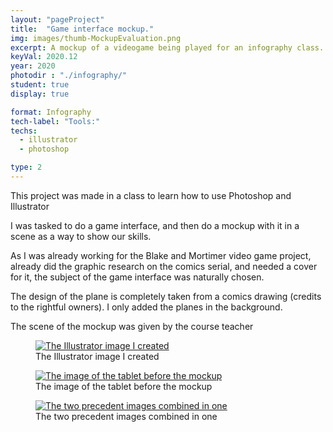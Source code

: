 ```yaml
---
layout: "pageProject"
title:  "Game interface mockup."
img: images/thumb-MockupEvaluation.png
excerpt: A mockup of a videogame being played for an infography class.
keyVal: 2020.12
year: 2020
photodir : "./infography/"
student: true
display: true

format: Infography
tech-label: "Tools:"
techs:
  - illustrator
  - photoshop

type: 2
---
```

<p>This project was made in a class to learn how to use Photoshop and Illustrator</p>
<p>I was tasked to do a game interface, and then do a mockup with it in a scene as a way to show our skills.</p>
<p>As I was already working for the Blake and Mortimer video game project, already did the graphic research on the comics serial, and needed a cover for it, the subject of the game interface was naturally chosen.</p>
<p>The design of the plane is completely taken from a comics drawing (credits to the rightful owners). I only added the planes in the background.</p>
<p>The scene of the mockup was given by the course teacher</p>
<div class="project-gallery">
    <figure itemprop="associatedMedia" itemscope itemtype="http://schema.org/ImageObject">
        <a href="{{page.photodir}}interfaceJVEvaluation.png" itemprop="contentUrl" data-size="1281x800">
          <img class="project-image" src="{{page.photodir}}thumb-interfaceJVEvaluation.png" itemprop="thumbnail" alt="The Illustrator image I created" />
        </a>
        <figcaption itemprop="caption description">The Illustrator image I created</figcaption>
    </figure>
    <figure itemprop="associatedMedia" itemscope itemtype="http://schema.org/ImageObject">
        <a href="{{page.photodir}}mockup.jpg" itemprop="contentUrl" data-size="4288x2848">
          <img class="project-image" src="{{page.photodir}}thumb-mockup.jpg" itemprop="thumbnail" alt="The image of the tablet before the mockup" />
        </a>
        <figcaption itemprop="caption description">The image of the tablet before the mockup</figcaption>
    </figure>
    <figure itemprop="associatedMedia" itemscope itemtype="http://schema.org/ImageObject">
        <a href="{{page.photodir}}MockupEvaluation.png" itemprop="contentUrl" data-size="4288x2848">
          <img class="project-image" src="{{page.photodir}}thumb-MockupEvaluation.png" itemprop="thumbnail" alt="The two precedent images combined in one" />
        </a>
        <figcaption itemprop="caption description">The two precedent images combined in one</figcaption>
    </figure>
</div>
